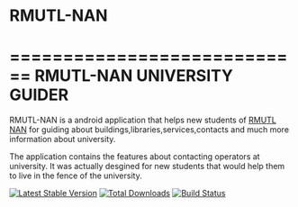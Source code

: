 # RMUTL-NAN
============================
RMUTL-NAN UNIVERSITY GUIDER 
============================

RMUTL-NAN is a android application that helps new students of [RMUTL NAN](https://nan.rmutl.ac.th/) for
guiding about buildings,libraries,services,contacts and much more information about university.

The application contains the features about contacting operators at university.
It was actually desgined for new students that would help them to live in the fence of the university.

[![Latest Stable Version](https://poser.pugx.org/yiisoft/yii2-app-basic/v/stable.png)](https://packagist.org/packages/yiisoft/yii2-app-basic)
[![Total Downloads](https://poser.pugx.org/yiisoft/yii2-app-basic/downloads.png)](https://packagist.org/packages/yiisoft/yii2-app-basic)
[![Build Status](https://travis-ci.org/yiisoft/yii2-app-basic.svg?branch=master)](https://travis-ci.org/yiisoft/yii2-app-basic)
 
 

